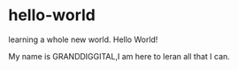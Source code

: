 # hello-world
learning a whole new world.
Hello World!

My name is GRANDDIGGITAL,I am here to leran all that I can.
